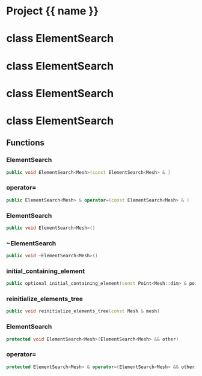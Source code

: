 <script setup>
import {useRoute} from 'vitepress'
const {path} = useRoute()
const tokens = path.split('/')
const words = tokens[2].split('-');
for (let i = 0; i < words.length; i++) {
    words[i] = words[i].charAt(0).toUpperCase() + words[i].slice(1);
    words[i] = words[i].replace('geode', 'Geode')
}
const name = words.join('-');
</script>
# Project {{ name }}

# class ElementSearch


# class ElementSearch


# class ElementSearch


# class ElementSearch


## Functions

### ElementSearch

```cpp
public void ElementSearch<Mesh>(const ElementSearch<Mesh> & )
```


### operator=

```cpp
public ElementSearch<Mesh> & operator=(const ElementSearch<Mesh> & )
```


### ElementSearch

```cpp
public void ElementSearch<Mesh>()
```


### ~ElementSearch

```cpp
public void ~ElementSearch<Mesh>()
```


### initial_containing_element

```cpp
public optional initial_containing_element(const Point<Mesh::dim> & point)
```


### reinitialize_elements_tree

```cpp
public void reinitialize_elements_tree(const Mesh & mesh)
```


### ElementSearch

```cpp
protected void ElementSearch<Mesh>(ElementSearch<Mesh> && other)
```


### operator=

```cpp
protected ElementSearch<Mesh> & operator=(ElementSearch<Mesh> && other)
```




